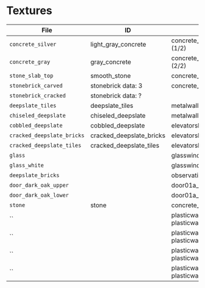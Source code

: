 # Textures

| File | ID | Description |
| ---- | -- | ----------- |
| `concrete_silver` | light_gray_concrete | concrete_modular_wall001a (1/2) |
| `concrete_gray` | gray_concrete | concrete_modular_wall001a (2/2)|
| `stone_slab_top` | smooth_stone | concrete_modular_floor001a |
| `stonebrick_carved` | stonebrick data: 3 | concrete_modular_ceiling001a |
| `stonebrick_cracked` | stonebrick data: ? |  |
| `deepslate_tiles` | deepslate_tiles | metalwall_bts_002c |
| `chiseled_deepslate` | chiseled_deepslate | metalwall048b_lrg |
| `cobbled_deepslate` | cobbled_deepslate | elevatorshaft_wall (1/3) |
| `cracked_deepslate_bricks` | cracked_deepslate_bricks | elevatorshaft_wall (2/3) |
| `cracked_deepslate_tiles` | cracked_deepslate_tiles | elevatorshaft_wall (3/3) |
| `glass` | | glasswindow_frosted (1/2) |
| `glass_white` | | glasswindow_frosted (2/2) |
| `deepslate_bricks` |  | observation_tilefloor001a |
| `door_dark_oak_upper` |  | door01a_skin6 (1/2) |
| `door_dark_oak_lower` |  | door01a_skin6 (2/2) |
| `stone` | stone | concrete_modular_floor001c |
| `` |  | plasticwall003a + plasticwall004a (1/4) |
| `` |  | plasticwall003a + plasticwall004a (2/4) |
| `` |  | plasticwall003a + plasticwall004a (3/4) |
| `` |  | plasticwall003a + plasticwall004a (4/4) |
